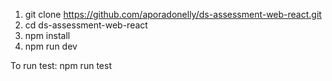 1. git clone https://github.com/aporadonelly/ds-assessment-web-react.git
2. cd ds-assessment-web-react
3. npm install
4. npm run dev


To run test: 
    npm run test
